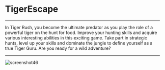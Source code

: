 # TigerEscape
____
In Tiger Rush, you become the ultimate predator as you play the role of a powerful tiger on the hunt for food. Improve your hunting skills and acquire various interesting abilities in this exciting game. Take part in strategic hunts, level up your skills and dominate the jungle to define yourself as a true Tiger Guru. Are you ready for a wild adventure?
____
![screenshot46](https://github.com/qqOtju/TigerEscape/assets/85255089/294c8a3d-b4f9-42cb-93ee-bb9cf69a68c2)
